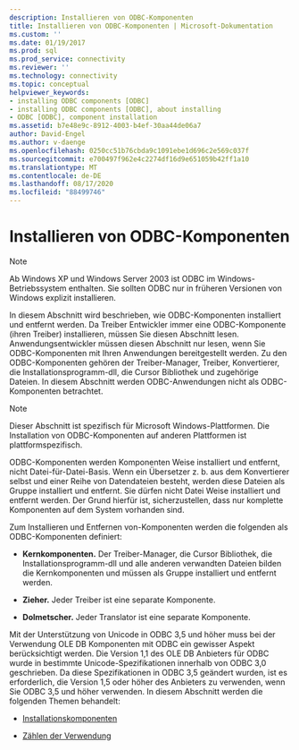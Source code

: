 ```yaml
---
description: Installieren von ODBC-Komponenten
title: Installieren von ODBC-Komponenten | Microsoft-Dokumentation
ms.custom: ''
ms.date: 01/19/2017
ms.prod: sql
ms.prod_service: connectivity
ms.reviewer: ''
ms.technology: connectivity
ms.topic: conceptual
helpviewer_keywords:
- installing ODBC components [ODBC]
- installing ODBC components [ODBC], about installing
- ODBC [ODBC], component installation
ms.assetid: b7e48e9c-8912-4003-b4ef-30aa44de06a7
author: David-Engel
ms.author: v-daenge
ms.openlocfilehash: 0250cc51b76cbda9c1091ebe1d696c2e569c037f
ms.sourcegitcommit: e700497f962e4c2274df16d9e651059b42ff1a10
ms.translationtype: MT
ms.contentlocale: de-DE
ms.lasthandoff: 08/17/2020
ms.locfileid: "88499746"
---
```

# <a name="installing-odbc-components"></a>Installieren von ODBC-Komponenten
> [!NOTE]  
>  Ab Windows XP und Windows Server 2003 ist ODBC im Windows-Betriebssystem enthalten. Sie sollten ODBC nur in früheren Versionen von Windows explizit installieren.  
  
 In diesem Abschnitt wird beschrieben, wie ODBC-Komponenten installiert und entfernt werden. Da Treiber Entwickler immer eine ODBC-Komponente (ihren Treiber) installieren, müssen Sie diesen Abschnitt lesen. Anwendungsentwickler müssen diesen Abschnitt nur lesen, wenn Sie ODBC-Komponenten mit Ihren Anwendungen bereitgestellt werden. Zu den ODBC-Komponenten gehören der Treiber-Manager, Treiber, Konvertierer, die Installationsprogramm-dll, die Cursor Bibliothek und zugehörige Dateien. In diesem Abschnitt werden ODBC-Anwendungen nicht als ODBC-Komponenten betrachtet.  
  
> [!NOTE]  
>  Dieser Abschnitt ist spezifisch für Microsoft Windows-Plattformen. Die Installation von ODBC-Komponenten auf anderen Plattformen ist plattformspezifisch.  
  
 ODBC-Komponenten werden Komponenten Weise installiert und entfernt, nicht Datei-für-Datei-Basis. Wenn ein Übersetzer z. b. aus dem Konvertierer selbst und einer Reihe von Datendateien besteht, werden diese Dateien als Gruppe installiert und entfernt. Sie dürfen nicht Datei Weise installiert und entfernt werden. Der Grund hierfür ist, sicherzustellen, dass nur komplette Komponenten auf dem System vorhanden sind.  
  
 Zum Installieren und Entfernen von-Komponenten werden die folgenden als ODBC-Komponenten definiert:  
  
-   **Kernkomponenten.** Der Treiber-Manager, die Cursor Bibliothek, die Installationsprogramm-dll und alle anderen verwandten Dateien bilden die Kernkomponenten und müssen als Gruppe installiert und entfernt werden.  
  
-   **Zieher.** Jeder Treiber ist eine separate Komponente.  
  
-   **Dolmetscher.** Jeder Translator ist eine separate Komponente.  
  
 Mit der Unterstützung von Unicode in ODBC 3,5 und höher muss bei der Verwendung OLE DB Komponenten mit ODBC ein gewisser Aspekt berücksichtigt werden. Die Version 1,1 des OLE DB Anbieters für ODBC wurde in bestimmte Unicode-Spezifikationen innerhalb von ODBC 3,0 geschrieben. Da diese Spezifikationen in ODBC 3,5 geändert wurden, ist es erforderlich, die Version 1,5 oder höher des Anbieters zu verwenden, wenn Sie ODBC 3,5 und höher verwenden. In diesem Abschnitt werden die folgenden Themen behandelt:  
  
-   [Installationskomponenten](../../../odbc/reference/install/installation-components.md)  
  
-   [Zählen der Verwendung](../../../odbc/reference/install/usage-counting.md)

